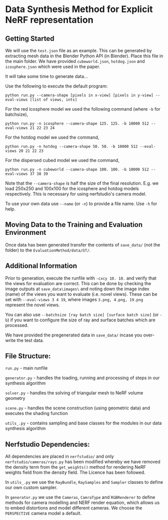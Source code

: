 # Data Synthesis Method for Explicit NeRF representation

## Getting Started
We will use the `test.json` file as an example. This can be generated by extracting mesh data in the Blender Python API (in Blender). Place this file in the main folder. We have provided `cubeworld.json`, `hotdog.json` and `icosphere.json` which were used in the paper.

It will take some time to generate data...


Use the following to execute the default program:
```
python run.py --camera-shape [pixels in x-view] [pixels in y-view] --eval-views [list of views, ints]
```

For the red icosphere model we used the following command (where `-b` for batchsize),
```
python run.py -n icosphere --camera-shape 125. 125. -b 10000 512 --eval-views 21 22 23 24
```

For the hotdog model we used the command,
```
python run.py -n hotdog --camera-shape 50. 50. -b 10000 512 --eval-views 20 21 22 23
```

For the dispersed cubed model we used the command,
```
python run.py -n cubeworld --camera-shape 100. 100. -b 10000 512 --eval-views 37 38 39
```

Note that the `--camera-shape` is half the size of the final resolution. E.g. we load 250x250 and 100x100 for the icosphere and hotdog models respectively. This is necessary for using nerfstudio's camera model.

To use your own data use `--name` (or `-n`) to provide a file name. Use `-h` for help.


## Moving Data to the Training and Evaluation Environment
Once data has been generated transfer the contents of `save_data/` (not the folder) to the `EvaluationMethod/data/GT/`.

## Additional Information
Prior to generation, execute the runfile with `-cxcy 10. 10.` and verify that the views for evaluation are correct. This can be done by checking the image outputs at `save_data\images\` and noting down the image index (name) of the views you want to evaluate (i.e. novel views). These can be set with `--eval-views 3 4 19`, where images `3.png, 4.png, 19.png` represent the novel views.

You can also use `--batchsize [ray batch size] [surface batch size]` (or `-b`) if you want to configure the size of ray and surface batches which are processed. 

We have provided the pregenerated data in `save_data/` incase you over-write the test data.

## File Structure:

`run.py` - main runfile 

`generator.py` - handles the loading, running and processing of steps in our synthesis algorithm

`solver.py` - handles the solving of triangular mesh to NeRF volume geometry

`scene.py` - handles the scene construction (using geometric data) and executes the shading function

`utils_.py` - contains sampling and base classes for the modules in our data synthesis algorithm

## Nerfstudio Dependencies:
All dependencies are placed in `nerfstudio/` and only `nerfstudio/cameras/rays.py` has been modified whereby we have removed the density term from the `get_weights()` method for rendering NeRF weights field from the density field. The Licence has been followed.

In `utils_.py` we use the `RayBundle`, `RaySamples` and `Sampler` classes to define our own custom sampler.

In `generator.py` we use the `Cameras`, `CamraType` and `RGBRenderer` to define methods for camera modelling and NERF render equation, which allows us to embed distortions and model different cameras. We choose the `PERSPECTIVE` camera model a default.